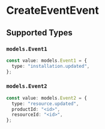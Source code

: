# CreateEventEvent


## Supported Types

### `models.Event1`

```typescript
const value: models.Event1 = {
  type: "installation.updated",
};
```

### `models.Event2`

```typescript
const value: models.Event2 = {
  type: "resource.updated",
  productId: "<id>",
  resourceId: "<id>",
};
```

